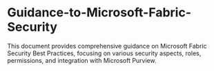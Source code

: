 # Guidance-to-Microsoft-Fabric-Security
This document provides comprehensive guidance on Microsoft Fabric Security Best Practices, focusing on various security aspects, roles, permissions, and integration with Microsoft Purview.
